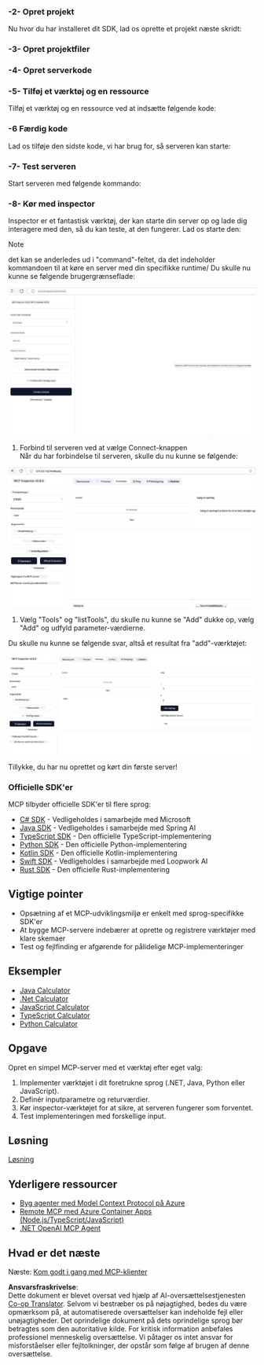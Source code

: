 <!--
CO_OP_TRANSLATOR_METADATA:
{
  "original_hash": "315ecce765d22639b60dbc41344c8533",
  "translation_date": "2025-07-13T17:34:20+00:00",
  "source_file": "03-GettingStarted/01-first-server/README.md",
  "language_code": "da"
}
-->
### -2- Opret projekt

Nu hvor du har installeret dit SDK, lad os oprette et projekt næste skridt:

### -3- Opret projektfiler

### -4- Opret serverkode

### -5- Tilføj et værktøj og en ressource

Tilføj et værktøj og en ressource ved at indsætte følgende kode:

### -6 Færdig kode

Lad os tilføje den sidste kode, vi har brug for, så serveren kan starte:

### -7- Test serveren

Start serveren med følgende kommando:

### -8- Kør med inspector

Inspector er et fantastisk værktøj, der kan starte din server op og lade dig interagere med den, så du kan teste, at den fungerer. Lad os starte den:
> [!NOTE]
> det kan se anderledes ud i "command"-feltet, da det indeholder kommandoen til at køre en server med din specifikke runtime/
Du skulle nu kunne se følgende brugergrænseflade:

![Connect](../../../../translated_images/connect.141db0b2bd05f096fb1dd91273771fd8b2469d6507656c3b0c9df4b3c5473929.da.png)

1. Forbind til serveren ved at vælge Connect-knappen  
  Når du har forbindelse til serveren, skulle du nu kunne se følgende:

  ![Connected](../../../../translated_images/connected.73d1e042c24075d386cacdd4ee7cd748c16364c277d814e646ff2f7b5eefde85.da.png)

1. Vælg "Tools" og "listTools", du skulle nu kunne se "Add" dukke op, vælg "Add" og udfyld parameter-værdierne.

  Du skulle nu kunne se følgende svar, altså et resultat fra "add"-værktøjet:

  ![Result of running add](../../../../translated_images/ran-tool.a5a6ee878c1369ec1e379b81053395252a441799dbf23416c36ddf288faf8249.da.png)

Tillykke, du har nu oprettet og kørt din første server!

### Officielle SDK'er

MCP tilbyder officielle SDK'er til flere sprog:

- [C# SDK](https://github.com/modelcontextprotocol/csharp-sdk) - Vedligeholdes i samarbejde med Microsoft  
- [Java SDK](https://github.com/modelcontextprotocol/java-sdk) - Vedligeholdes i samarbejde med Spring AI  
- [TypeScript SDK](https://github.com/modelcontextprotocol/typescript-sdk) - Den officielle TypeScript-implementering  
- [Python SDK](https://github.com/modelcontextprotocol/python-sdk) - Den officielle Python-implementering  
- [Kotlin SDK](https://github.com/modelcontextprotocol/kotlin-sdk) - Den officielle Kotlin-implementering  
- [Swift SDK](https://github.com/modelcontextprotocol/swift-sdk) - Vedligeholdes i samarbejde med Loopwork AI  
- [Rust SDK](https://github.com/modelcontextprotocol/rust-sdk) - Den officielle Rust-implementering  

## Vigtige pointer

- Opsætning af et MCP-udviklingsmiljø er enkelt med sprog-specifikke SDK'er  
- At bygge MCP-servere indebærer at oprette og registrere værktøjer med klare skemaer  
- Test og fejlfinding er afgørende for pålidelige MCP-implementeringer  

## Eksempler

- [Java Calculator](../samples/java/calculator/README.md)  
- [.Net Calculator](../../../../03-GettingStarted/samples/csharp)  
- [JavaScript Calculator](../samples/javascript/README.md)  
- [TypeScript Calculator](../samples/typescript/README.md)  
- [Python Calculator](../../../../03-GettingStarted/samples/python)  

## Opgave

Opret en simpel MCP-server med et værktøj efter eget valg:

1. Implementer værktøjet i dit foretrukne sprog (.NET, Java, Python eller JavaScript).  
2. Definér inputparametre og returværdier.  
3. Kør inspector-værktøjet for at sikre, at serveren fungerer som forventet.  
4. Test implementeringen med forskellige input.  

## Løsning

[Løsning](./solution/README.md)

## Yderligere ressourcer

- [Byg agenter med Model Context Protocol på Azure](https://learn.microsoft.com/azure/developer/ai/intro-agents-mcp)  
- [Remote MCP med Azure Container Apps (Node.js/TypeScript/JavaScript)](https://learn.microsoft.com/samples/azure-samples/mcp-container-ts/mcp-container-ts/)  
- [.NET OpenAI MCP Agent](https://learn.microsoft.com/samples/azure-samples/openai-mcp-agent-dotnet/openai-mcp-agent-dotnet/)  

## Hvad er det næste

Næste: [Kom godt i gang med MCP-klienter](../02-client/README.md)

**Ansvarsfraskrivelse**:  
Dette dokument er blevet oversat ved hjælp af AI-oversættelsestjenesten [Co-op Translator](https://github.com/Azure/co-op-translator). Selvom vi bestræber os på nøjagtighed, bedes du være opmærksom på, at automatiserede oversættelser kan indeholde fejl eller unøjagtigheder. Det oprindelige dokument på dets oprindelige sprog bør betragtes som den autoritative kilde. For kritisk information anbefales professionel menneskelig oversættelse. Vi påtager os intet ansvar for misforståelser eller fejltolkninger, der opstår som følge af brugen af denne oversættelse.
